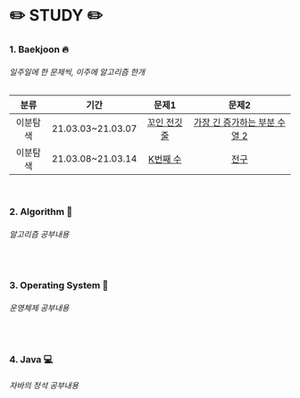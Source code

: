 # :pencil2: STUDY :pencil2:

### 1. Baekjoon :fire:
###### 일주일에 한 문제씩, 이주에 알고리즘 한개
|분류|기간|문제1|문제2|
|:------:|:---:|:---:|:---:|
|이분탐색|21.03.03~21.03.07|[꼬인 전깃줄](https://www.acmicpc.net/problem/1365)|[가장 긴 증가하는 부분 수열 2](https://www.acmicpc.net/problem/12015)|
|이분탐색|21.03.08~21.03.14|[K번째 수](https://www.acmicpc.net/problem/1300)|[전구](https://www.acmicpc.net/problem/2550)|
<br>

### 2. Algorithm :speech_balloon:
###### 알고리즘 공부내용
<br>


### 3. Operating System :file_folder:
###### 운영체제 공부내용
<br>


### 4. Java :computer:
###### 자바의 정석 공부내용
<br>

